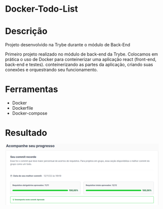 # Docker-Todo-List
<h1>Descrição</h1>
<div>
  <p>Projeto desenvolvido na Trybe durante o módulo de Back-End</p>
  <p>Primeiro projeto realizado no módulo de back-end da Trybe. Colocamos em prática o uso de Docker para conteinerizar uma aplicação react (front-end, back-end e testes).
conteinerizando as partes da aplicação, criando suas conexões e orquestrando seu funcionamento.</p>
</div>
<h1>Ferramentas</h1>
<div>
  <ul>
  <li>Docker</li>
  <li>Dockerfile</li>
  <li>Docker-compose</li>
</ul>
</div>
<h1>Resultado</h1>
<img src='img/docker-todo.png' />
